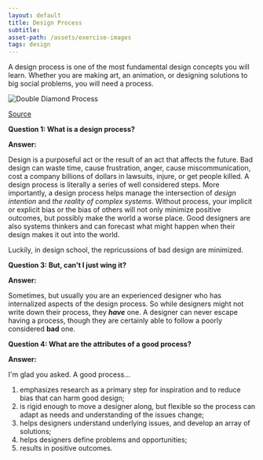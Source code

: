 ```yaml
---
layout: default
title: Design Process
subtitle:
asset-path: /assets/exercise-images
tags: design
---
```

A design process is one of the most fundamental design concepts you will learn. Whether you are making art, an animation, or designing solutions to big social problems, you will need a process.

![Double Diamond Process]({{site.baseurl}}/{{page.asset-path}}/double-diamond-design-process-1200px@2x.png)

[Source](https://dmd-program.gitbooks.io/dmd-100-su18/content/topics/design-process.html) 

**Question 1: What is a design process?**

**Answer:**

Design is a purposeful act or the result of an act that affects the future. Bad design can waste time, cause frustration, anger, cause miscommunication, cost a company billions of dollars in lawsuits, injure, or get people killed. A design process is literally a series of well considered steps. More importantly, a design process helps manage the intersection of _design intention_ and _the reality of complex systems_. Without process, your implicit or explicit bias or the bias of others will not only minimize positive outcomes, but possibly make the world a worse place. Good designers are also systems thinkers and can forecast what might happen when their design makes it out into the world.

Luckily, in design school, the repricussions of bad design are minimized.

**Question 3: But, can't I just wing it?**

**Answer:**

Sometimes, but usually you are an experienced designer who has internalized aspects of the design process. So while designers might not write down their process, they **_have_** one. A designer can never escape having a process, though they are certainly able to follow a poorly considered **bad** one.

**Question 4: What are the attributes of a good process?**

**Answer:**

I'm glad you asked. A good process...

1. emphasizes research as a primary step for inspiration and to reduce bias that can harm good design;
2. is rigid enough to move a designer along, but flexible so the process can adapt as needs and understanding of the issues change;
3. helps designers understand underlying issues, and develop an array of solutions;
4. helps designers define problems and opportunities;
5. results in positive outcomes.

